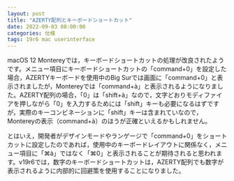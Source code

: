 ```yaml
---
layout: post
title: "AZERTY配列とキーボードショートカット"
date: 2022-09-03 08:00:00
categories: 仕様
tags: 19r6 mac userinterface
---
```


macOS 12 Montereyでは，キーボードショートカットの処理が改良されたようです。メニュー項目にキーボードショートカットの「command+0」を設定した場合，AZERTYキーボードを使用中のBig Surでは画面に「command+0」と表示されましたが，Montereyでは「command+à」と表示されるようになりました。AZERTY配列の場合，「0」は「shift+à」なので，文字どおりモディファイアを押しながら「0」を入力するためには「shift」キーも必要になるはずですが，実際のキーコンビネーションに「shift」キーは含まれていなので，Montereyの表示（command+à）のほうが正確といえるかもしれません。

とはいえ，開発者がデザインモードやランゲージで「command+0」をショートカットに設定したのであれば，使用中のキーボードレイアウトに関係なく，メニュー項目に「⌘à」ではなく「⌘0」と表示されることが期待されると思われます。v19r6では，数字のキーボードショートカットは，AZERTY配列でも数字が表示されるように内部的に回避策を使用することになりました。
